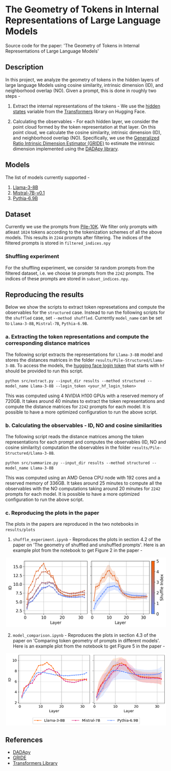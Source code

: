 # The Geometry of Tokens in Internal Representations of Large Language Models
Source code for the paper: 'The Geometry of Tokens in Internal Representations of Large Language Models'

## Description

In this project, we analyze the geometry of tokens in the hidden layers of large language Models
using cosine similarity, intrinsic dimension (ID), and neighborhood overlap (NO). Given a prompt,
this is done in roughly two steps -

1. Extract the internal representations of the tokens -  We use the
[hidden states](https://huggingface.co/docs/transformers/v4.45.2/en/internal/generation_utils#generate-outputs)
variable from the [Transformers](https://huggingface.co/docs/transformers/index) library on Hugging Face.

2. Calculating the observables - For each hidden layer, we consider the point cloud formed
by the token representation at that layer. On this point cloud, we calculate
the cosine similarity, intrinsic dimension (ID), and neighborhood overlap (NO).
Specifically, we use the
[Generalized Ratio Intrinsic Dimension Estimator (GRIDE)](https://www.nature.com/articles/s41598-022-20991-1)
to estimate the intrinsic dimension implemented using the
[DADApy library](https://github.com/sissa-data-science/DADApy).

## Models
The list of models currently supported -
1. [Llama-3-8B](https://huggingface.co/meta-llama/Meta-Llama-3-8B)
2. [Mistral-7B-v0.1](https://huggingface.co/mistralai/Mistral-7B-v0.1)
3. [Pythia-6.9B](https://huggingface.co/EleutherAI/pythia-6.9b)


## Dataset
Currently we use the prompts from [Pile-10K](https://huggingface.co/datasets/NeelNanda/pile-10k).
We filter only prompts with atleast `1024` tokens according to the tokenization schemes
of all the above models. This results in `2244` prompts after filtering.
The indices of the filtered prompts is stored in `filtered_indices.npy`

### Shuffling experiment
For the shuffling experiment, we consider `50` random prompts from the filtered dataset,
i.e. we choose `50` prompts from the `2242` prompts. The indices of these prompts are stored in 
`subset_indices.npy`. 

## Reproducing the results

Below we show the scripts to extract token represetations and compute the 
observables for the `structured` case. Instead to run the following scripts for 
the `shuffled` case, set `--method shuffled`.
Currently `model_name` can be set to `Llama-3-8B`, `Mistral-7B`, `Pythia-6.9B`.

### a. Extracting the token representations and compute the corresponding distance matrices

The following script extracts the representations for `Llama-3-8B`  model and stores 
the distances matrices in the folder `results/Pile-Structured/Llama-3-8B`.
To access the models, the [hugging face login token](https://huggingface.co/docs/hub/en/security-tokens)
that starts with `hf` should be provided to run this script. 
```
python src/extract.py --input_dir results --method structured --model_name Llama-3-8B --login_token <your_hf_login_token>
```
This was computed using 4 NVIDIA H100 GPUs with a reserved memory of 720GB.
It takes around 40 minutes to extract the token representations and compute
the distance matrices for `2242` prompts for each model. It is possible to have
a more optimized configuration to run the above script.

### b. Calculating the observables - ID, NO and cosine similarities
The following script reads the distance matrices among the token representations
for each prompt and computes the observables (ID, NO and cosine similarity)
computation the observables in the folder `results/Pile-Structured/Llama-3-8B`. 
```
python src/summarize.py --input_dir results --method structured --model_name Llama-3-8B 
```
This was computed using an AMD Genoa CPU node with 192 cores and a reserved memory
of 336GB. It takes around 25 minutes to compute all the observables
with the NO computations taking around 20 minutes
for `2242` prompts for each model. It is possible to have a more optimized
configuration to run the above script.

### c. Reproducing the plots in the paper
The plots in the papers are reproduced in the two notebooks in `results/plots`

1. `shuffle_experiment.ipynb` - Reproduces the plots in section 4.2 of the paper
on 'The geometry of shuffled and unshuffled prompts'. Here is an example plot
from the notebook to get Figure 2 in the paper -

<p align="center">
    <img src="results/plots/figs/shuffle/ids_llama_14.png" width="500">
</p>

2. `model_comparison.ipynb` - Reproduces the plots in section 4.3 of the paper
on 'Comparing token geometry of prompts in different models'. Here is an example plot
from the notebook to get Figure 5 in the paper -
<p align="center">
    <img src="results/plots/figs/models/id_686.png" width="500">
</p>

## References

- [DADApy](https://github.com/sissa-data-science/DADApy)
- [GRIDE](https://www.nature.com/articles/s41598-022-20991-1)
- [Transformers Library](https://huggingface.co/docs/transformers/index)
